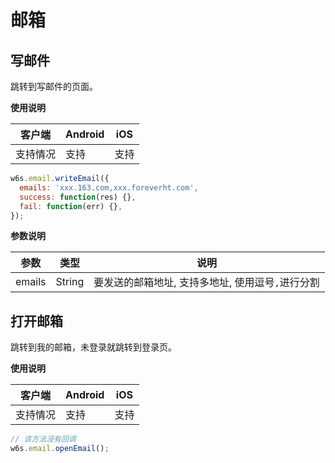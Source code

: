 # 邮箱

## 写邮件
<!-- OK -->
跳转到写邮件的页面。

**使用说明**

| 客户端   | Android | iOS  |
| -------- | ------- | ---- |
| 支持情况 | 支持  | 支持 |

<CodeWrapper fn="email.writeEmail">

```js
w6s.email.writeEmail({
  emails: 'xxx.163.com,xxx.foreverht.com',
  success: function(res) {},
  fail: function(err) {},
});
```
</CodeWrapper>

**参数说明**

| 参数 | 类型 | 说明|
| - | - | - |
| emails |  String | 要发送的邮箱地址, 支持多地址, 使用逗号`,`进行分割|

## 打开邮箱
<!-- OK -->
跳转到我的邮箱，未登录就跳转到登录页。

**使用说明**

| 客户端   | Android | iOS  |
| -------- | ------- | ---- |
| 支持情况 | 支持  | 支持 |

<CodeWrapper fn="email.openEmail">

```js
// 该方法没有回调
w6s.email.openEmail();
```
</CodeWrapper>
